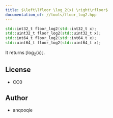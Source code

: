 ```yaml
---
title: $\left\lfloor \log_2(x) \right\rfloor$
documentation_of: //tools/floor_log2.hpp
---
```


```cpp
std::int32_t floor_log2(std::int32_t x);
std::uint32_t floor_log2(std::uint32_t x);
std::int64_t floor_log2(std::int64_t x);
std::uint64_t floor_log2(std::uint64_t x);
```

It returns $\left\lfloor \log_2(x) \right\rfloor$.

## License
- CC0

## Author
- anqooqie

